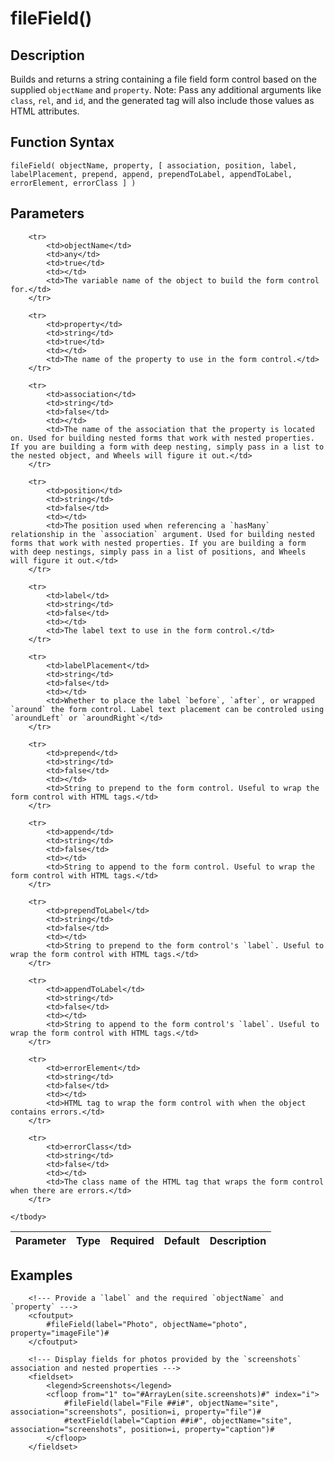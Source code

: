 # fileField()

## Description
Builds and returns a string containing a file field form control based on the supplied `objectName` and `property`. Note: Pass any additional arguments like `class`, `rel`, and `id`, and the generated tag will also include those values as HTML attributes.

## Function Syntax
	fileField( objectName, property, [ association, position, label, labelPlacement, prepend, append, prependToLabel, appendToLabel, errorElement, errorClass ] )


## Parameters
<table>
	<thead>
		<tr>
			<th>Parameter</th>
			<th>Type</th>
			<th>Required</th>
			<th>Default</th>
			<th>Description</th>
		</tr>
	</thead>
	<tbody>
		
		<tr>
			<td>objectName</td>
			<td>any</td>
			<td>true</td>
			<td></td>
			<td>The variable name of the object to build the form control for.</td>
		</tr>
		
		<tr>
			<td>property</td>
			<td>string</td>
			<td>true</td>
			<td></td>
			<td>The name of the property to use in the form control.</td>
		</tr>
		
		<tr>
			<td>association</td>
			<td>string</td>
			<td>false</td>
			<td></td>
			<td>The name of the association that the property is located on. Used for building nested forms that work with nested properties. If you are building a form with deep nesting, simply pass in a list to the nested object, and Wheels will figure it out.</td>
		</tr>
		
		<tr>
			<td>position</td>
			<td>string</td>
			<td>false</td>
			<td></td>
			<td>The position used when referencing a `hasMany` relationship in the `association` argument. Used for building nested forms that work with nested properties. If you are building a form with deep nestings, simply pass in a list of positions, and Wheels will figure it out.</td>
		</tr>
		
		<tr>
			<td>label</td>
			<td>string</td>
			<td>false</td>
			<td></td>
			<td>The label text to use in the form control.</td>
		</tr>
		
		<tr>
			<td>labelPlacement</td>
			<td>string</td>
			<td>false</td>
			<td></td>
			<td>Whether to place the label `before`, `after`, or wrapped `around` the form control. Label text placement can be controled using `aroundLeft` or `aroundRight`</td>
		</tr>
		
		<tr>
			<td>prepend</td>
			<td>string</td>
			<td>false</td>
			<td></td>
			<td>String to prepend to the form control. Useful to wrap the form control with HTML tags.</td>
		</tr>
		
		<tr>
			<td>append</td>
			<td>string</td>
			<td>false</td>
			<td></td>
			<td>String to append to the form control. Useful to wrap the form control with HTML tags.</td>
		</tr>
		
		<tr>
			<td>prependToLabel</td>
			<td>string</td>
			<td>false</td>
			<td></td>
			<td>String to prepend to the form control's `label`. Useful to wrap the form control with HTML tags.</td>
		</tr>
		
		<tr>
			<td>appendToLabel</td>
			<td>string</td>
			<td>false</td>
			<td></td>
			<td>String to append to the form control's `label`. Useful to wrap the form control with HTML tags.</td>
		</tr>
		
		<tr>
			<td>errorElement</td>
			<td>string</td>
			<td>false</td>
			<td></td>
			<td>HTML tag to wrap the form control with when the object contains errors.</td>
		</tr>
		
		<tr>
			<td>errorClass</td>
			<td>string</td>
			<td>false</td>
			<td></td>
			<td>The class name of the HTML tag that wraps the form control when there are errors.</td>
		</tr>
		
	</tbody>
</table>


## Examples
	
		<!--- Provide a `label` and the required `objectName` and `property` --->
		<cfoutput>
		    #fileField(label="Photo", objectName="photo", property="imageFile")#
		</cfoutput>

		<!--- Display fields for photos provided by the `screenshots` association and nested properties --->
		<fieldset>
			<legend>Screenshots</legend>
			<cfloop from="1" to="#ArrayLen(site.screenshots)#" index="i">
				#fileField(label="File ##i#", objectName="site", association="screenshots", position=i, property="file")#
				#textField(label="Caption ##i#", objectName="site", association="screenshots", position=i, property="caption")#
			</cfloop>
		</fieldset>
